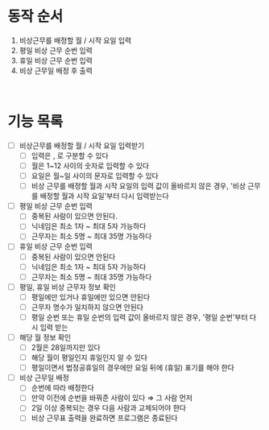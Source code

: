# 동작 순서

1. 비상근무를 배정할 월 / 시작 요일 입력
2. 평일 비상 근무 순번 입력
3. 휴일 비상 근무 순번 입력
4. 비상 근무일 배정 후 출력

<br/>

# 기능 목록

- [ ] 비상근무를 배정할 월 / 시작 요일 입력받기
  - [ ] 입력은 , 로 구분할 수 있다
  - [ ] 월은 1~12 사이의 숫자로 입력할 수 있다
  - [ ] 요일은 월~일 사이의 문자로 입력할 수 있다
  - [ ] 비상 근무를 배정할 월과 시작 요일의 입력 값이 올바르지 않은 경우, '비상 근무를 배정할 월과 시작 요일'부터 다시 입력받는다
- [ ] 평일 비상 근무 순번 입력
  - [ ] 중복된 사람이 있으면 안된다.
  - [ ] 닉네임은 최소 1자 ~ 최대 5자 가능하다
  - [ ] 근무자는 최소 5명 ~ 최대 35명 가능하다
- [ ] 휴일 비상 근무 순번 입력
  - [ ] 중복된 사람이 있으면 안된다
  - [ ] 닉네임은 최소 1자 ~ 최대 5자 가능하다
  - [ ] 근무자는 최소 5명 ~ 최대 35명 가능하다
- [ ] 평일, 휴일 비상 근무자 정보 확인
  - [ ] 평일에만 있거나 휴일에만 있으면 안된다
  - [ ] 근무자 명수가 일치하지 않으면 안된다
  - [ ] 평일 순번 또는 휴일 순번의 입력 값이 올바르지 않은 경우, '평일 순번'부터 다시 입력 받는
- [ ] 해당 월 정보 확인
  - [ ] 2월은 28일까지만 있다
  - [ ] 해당 월이 평일인지 휴일인지 알 수 있다
  - [ ] 평일이면서 법정공휴일의 경우에만 요일 뒤에 (휴일) 표기를 해야 한다
- [ ] 비상 근무일 배정
  - [ ] 순번에 따라 배정한다
  - [ ] 만약 이전에 순번을 바꿔준 사람이 있다 ⇒ 그 사람 먼저
  - [ ] 2일 이상 중복되는 경우 다음 사람과 교체되어야 한다
  - [ ] 비상 근무표 출력을 완료하면 프로그램은 종료된다

